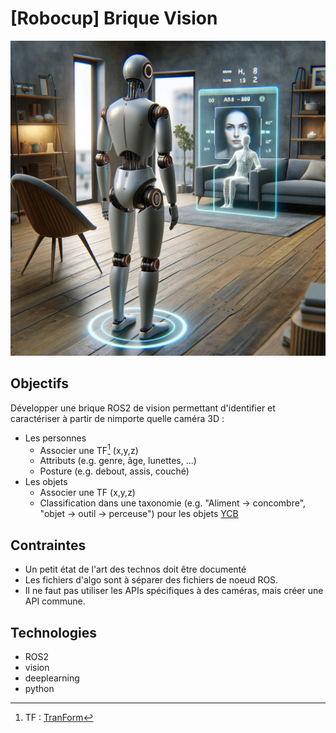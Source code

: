 # \[Robocup\] Brique Vision

![trappe](img/vision.webp)

## Objectifs

Développer une brique ROS2 de vision permettant d'identifier et caractériser à partir de nimporte quelle caméra 3D :
- Les personnes
    - Associer une TF[^1] (x,y,z)
    - Attributs (e.g. genre, âge, lunettes, ...)
    - Posture (e.g. debout, assis, couché)
- Les objets  
    - Associer une TF (x,y,z)
    - Classification dans une taxonomie (e.g. "Aliment -> concombre", "objet -> outil -> perceuse") pour les objets [YCB](https://www.ycbbenchmarks.com/)
  
[^1]: TF : [TranForm](https://docs.ros.org/en/humble/Tutorials/Intermediate/Tf2/Introduction-To-Tf2.html)



## Contraintes
- Un petit état de l'art des technos doit être documenté
- Les fichiers d'algo sont à séparer des fichiers de noeud ROS.
- Il ne faut pas utiliser les APIs spécifiques à des caméras, mais créer une API commune.

## Technologies
- ROS2
- vision
- deeplearning
- python
